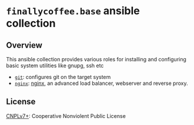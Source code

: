# `finallycoffee.base` ansible collection

## Overview

This ansible collection provides various roles for installing
and configuring basic system utilities like gnupg, ssh etc

- [`git`](roles/git/README.md): configures git on the target system
- [`nginx`](roles/nginx/README.md): [nginx](https://www.nginx.com/),
  an advanced load balancer, webserver and reverse proxy.

## License

[CNPLv7+](LICENSE.md): Cooperative Nonviolent Public License
